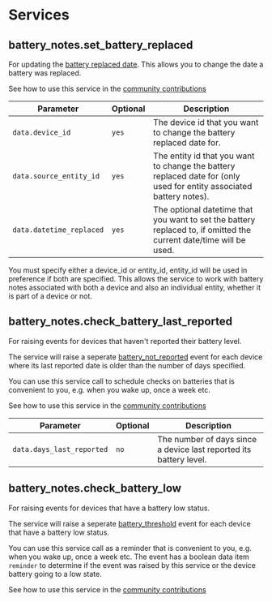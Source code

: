 # Services

## battery_notes.set_battery_replaced

For updating the [battery replaced date](./entities.md#battery-replaced). This allows you to change the date a battery was replaced.

See how to use this service in the [community contributions](./community.md)

| Parameter                | Optional | Description                                                                                                           |
| ------------------------ | -------- | --------------------------------------------------------------------------------------------------------------------- |
| `data.device_id`      | `yes`    | The device id that you want to change the battery replaced date for. |
| `data.source_entity_id`      | `yes`    | The entity id that you want to change the battery replaced date for (only used for entity associated battery notes). |
| `data.datetime_replaced` | `yes`    | The optional datetime that you want to set the battery replaced to, if omitted the current date/time will be used. |

You must specify either a device_id or entity_id, entity_id will be used in preference if both are specified.  This allows the service to work with battery notes associated with both a device and also an individual entity, whether it is part of a device or not.

## battery_notes.check_battery_last_reported

For raising events for devices that haven't reported their battery level.  

The service will raise a seperate [battery_not_reported](./events.md/#battery_not_reported) event for each device where its last reported date is older than the number of days specified.  

You can use this service call to schedule checks on batteries that is convenient to you, e.g. when you wake up, once a week etc.  

See how to use this service in the [community contributions](./community.md)

| Parameter                | Optional | Description                                                                                                           |
| ------------------------ | -------- | --------------------------------------------------------------------------------------------------------------------- |
| `data.days_last_reported`      | `no`    |  The number of days since a device last reported its battery level. |

## battery_notes.check_battery_low

For raising events for devices that have a battery low status.  

The service will raise a seperate [battery_threshold](./events.md/#battery_threshold) event for each device that have a battery low status.  

You can use this service call as a reminder that is convenient to you, e.g. when you wake up, once a week etc.  The event has a boolean data item `reminder` to determine if the event was raised by this service or the device battery going to a low state.

See how to use this service in the [community contributions](./community.md)
